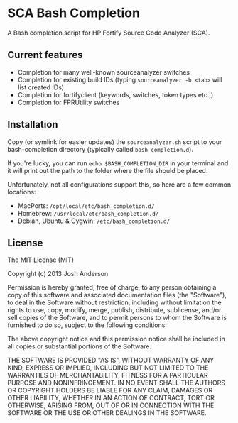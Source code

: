 SCA Bash Completion
===================

A Bash completion script for HP Fortify Source Code Analyzer (SCA).

Current features
-------------------
- Completion for many well-known sourceanalyzer switches
- Completion for existing build IDs (typing ```sourceanalyzer -b <tab>``` will list created IDs)
- Completion for fortifyclient (keywords, switches, token types etc.,)
- Completion for FPRUtility switches

Installation
-------------------
Copy (or symlink for easier updates) the ```sourceanalyzer.sh``` script to your bash-completion directory (typically called ```bash_completion.d```).

If you're lucky, you can run ```echo $BASH_COMPLETION_DIR``` in your terminal and it will print out the path to the folder where the file should be placed.

Unfortunately, not all configurations support this, so here are a few common locations:

- MacPorts: ```/opt/local/etc/bash_completion.d/```
- Homebrew: ```/usr/local/etc/bash_completion.d/```
- Debian, Ubuntu & Cygwin: ```/etc/bash_completion.d/```

License
-------------------
The MIT License (MIT)

Copyright (c) 2013 Josh Anderson

Permission is hereby granted, free of charge, to any person obtaining a copy of this software and associated documentation files (the "Software"), to deal in the Software without restriction, including without limitation the rights to use, copy, modify, merge, publish, distribute, sublicense, and/or sell copies of the Software, and to permit persons to whom the Software is furnished to do so, subject to the following conditions:

The above copyright notice and this permission notice shall be included in all copies or substantial portions of       the Software.

THE SOFTWARE IS PROVIDED "AS IS", WITHOUT WARRANTY OF ANY KIND, EXPRESS OR IMPLIED, INCLUDING BUT NOT LIMITED TO THE WARRANTIES OF MERCHANTABILITY, FITNESS FOR A PARTICULAR PURPOSE AND NONINFRINGEMENT. IN NO EVENT SHALL THE AUTHORS OR COPYRIGHT HOLDERS BE LIABLE FOR ANY CLAIM, DAMAGES OR OTHER LIABILITY, WHETHER IN AN ACTION OF CONTRACT, TORT OR OTHERWISE, ARISING FROM, OUT OF OR IN CONNECTION WITH THE SOFTWARE OR THE USE OR OTHER DEALINGS IN THE SOFTWARE.
